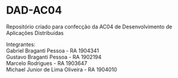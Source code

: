 # DAD-AC04
Repositório criado para confecção da AC04 de Desenvolvimento de Aplicações Distribuídas <br>

Integrantes: <br>
Gabriel Braganti Pessoa - RA 1904341 <br>
Gustavo Braganti Pessoa - RA 1902194 <br>
Marcelo Rodrigues -  RA 1903647 <br>
Michael Junior de Lima Oliveira - RA 1904010 <br>
